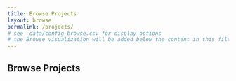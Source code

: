 ```yaml
---
title: Browse Projects
layout: browse
permalink: /projects/
# see _data/config-browse.csv for display options
# the Browse visualization will be added below the content in this file
---
```


## Browse Projects



